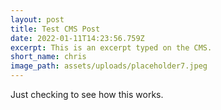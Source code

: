 ```yaml
---
layout: post
title: Test CMS Post
date: 2022-01-11T14:23:56.759Z
excerpt: This is an excerpt typed on the CMS.
short_name: chris
image_path: assets/uploads/placeholder7.jpeg
---
```

Just checking to see how this works.
